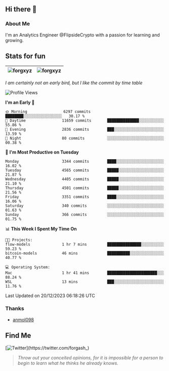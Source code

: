 ## Hi there 👋

### About Me

I'm an Analytics Engineer @FlipsideCrypto with a passion for learning and growing.
  
## Stats for fun

| <img align="center" src="https://github-readme-streak-stats.herokuapp.com/?user=forgxyz&theme=tokyonight" alt="forgxyz" /> | <img align="center" src="https://github-readme-stats.vercel.app/api?username=forgxyz&theme=tokyonight&show_icons=true" alt="forgxyz" /> |
| ------------- |------------- |

*I am certainly not an early bird, but I like the commit by time table*  

<!--START_SECTION:waka-->
![Profile Views](http://img.shields.io/badge/Profile%20Views-0-blue)

**I'm an Early 🐤** 

```text
🌞 Morning                6297 commits        ████████░░░░░░░░░░░░░░░░░   30.17 % 
🌆 Daytime                11659 commits       ██████████████░░░░░░░░░░░   55.86 % 
🌃 Evening                2836 commits        ███░░░░░░░░░░░░░░░░░░░░░░   13.59 % 
🌙 Night                  80 commits          ░░░░░░░░░░░░░░░░░░░░░░░░░   00.38 % 
```
📅 **I'm Most Productive on Tuesday** 

```text
Monday                   3344 commits        ████░░░░░░░░░░░░░░░░░░░░░   16.02 % 
Tuesday                  4565 commits        █████░░░░░░░░░░░░░░░░░░░░   21.87 % 
Wednesday                4405 commits        █████░░░░░░░░░░░░░░░░░░░░   21.10 % 
Thursday                 4501 commits        █████░░░░░░░░░░░░░░░░░░░░   21.56 % 
Friday                   3351 commits        ████░░░░░░░░░░░░░░░░░░░░░   16.06 % 
Saturday                 340 commits         ░░░░░░░░░░░░░░░░░░░░░░░░░   01.63 % 
Sunday                   366 commits         ░░░░░░░░░░░░░░░░░░░░░░░░░   01.75 % 
```


📊 **This Week I Spent My Time On** 

```text
🐱‍💻 Projects: 
flow-models              1 hr 7 mins         ███████████████░░░░░░░░░░   59.23 % 
bitcoin-models           46 mins             ██████████░░░░░░░░░░░░░░░   40.77 % 

💻 Operating System: 
Mac                      1 hr 41 mins        ██████████████████████░░░   88.24 % 
WSL                      13 mins             ███░░░░░░░░░░░░░░░░░░░░░░   11.76 % 
```


 Last Updated on 20/12/2023 06:18:26 UTC
<!--END_SECTION:waka-->

### Thanks
 - [anmol098](https://github.com/anmol098/waka-readme-stats/)
  
## Find Me
[![Twitter](https://img.shields.io/twitter/url/https/twitter.com/forgash_.svg?style=social&label=Follow%20%40forgash_)](https://twitter.com/forgash_)


> *Throw out your conceited opinions, for it is impossible for a person to begin to learn what he thinks he already knows.* 
